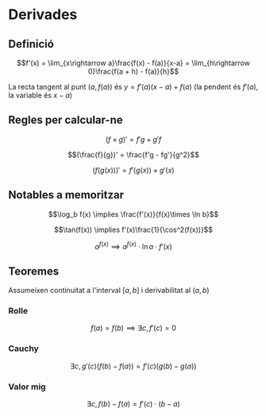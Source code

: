 # Derivades
## Definició
$$f'(x) = \lim_{x\rightarrow a}\frac{f(x) - f(a)}{x-a} = \lim_{h\rightarrow 0}\frac{f(a + h) - f(a)}{h}$$

La recta tangent al punt $(a, f(a))$ és $y = f'(a)(x-a)+ f(a)$ (la pendent és $f'(a)$, la variable és $x-a$)

## Regles per calcular-ne
$$(f\times g)' = f' g + g' f$$

$$(\frac{f}{g})' = \frac{f'g - fg'}{g^2}$$

$$(f(g(x)))' = f'(g(x))\times g'(x) $$


## Notables a memoritzar
$$\log_b f(x) \implies \frac{f'(x)}{f(x)\times \ln b}$$

$$\tan(f(x)) \implies f'(x)\frac{1}{\cos^2(f(x))}$$

$$a^{f(x)} \implies a^{f(x)}\cdot\ln a \cdot f'(x)$$


## Teoremes
Assumeixen continuitat a l'interval $[a, b]$ i derivabilitat al $(a, b)$

### Rolle
$$f(a) = f(b) \implies \exists c, f'(c) = 0$$

### Cauchy
$$\exists c, g'(c)(f(b)-f(a)) = f'(c)(g(b)-g(a))$$

### Valor mig
$$\exists c, f(b) - f(a) = f'(c)\cdot (b-a)$$